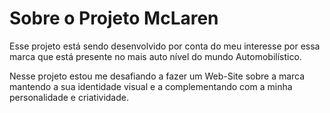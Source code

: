 # Sobre o Projeto McLaren

Esse projeto está sendo desenvolvido por conta do meu interesse por essa marca que está presente no mais auto nível do mundo Automobilístico.

Nesse projeto estou me desafiando a fazer um Web-Site sobre a marca mantendo a sua identidade visual e a complementando com a minha personalidade e criatividade.
